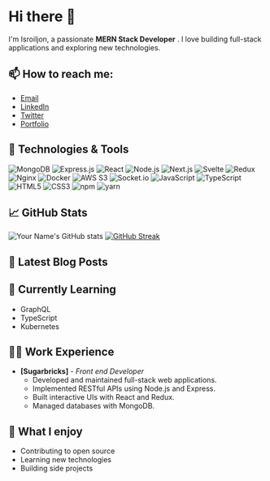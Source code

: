 # Hi there 👋

I'm Isroiljon, a passionate **MERN Stack Developer** . I love building full-stack applications and exploring new technologies.

## 📫 How to reach me:
- [Email](mailto:isroiljonrustamov25@gmail.com)
- [LinkedIn](https://www.linkedin.com/in/ISROILJON)
- [Twitter](https://twitter.com/isroiljon)
- [Portfolio](https://tajribauz.com)

## 🔧 Technologies & Tools
![MongoDB](https://img.shields.io/badge/-MongoDB-black?style=flat-square&logo=mongodb)
![Express.js](https://img.shields.io/badge/-Express.js-black?style=flat-square&logo=express)
![React](https://img.shields.io/badge/-React-black?style=flat-square&logo=react)
![Node.js](https://img.shields.io/badge/-Node.js-black?style=flat-square&logo=node.js)
![Next.js](https://img.shields.io/badge/-Next.js-black?style=flat-square&logo=next.js)
![Svelte](https://img.shields.io/badge/-Svelte-black?style=flat-square&logo=svelte)
![Redux](https://img.shields.io/badge/-Redux-black?style=flat-square&logo=redux)
![Nginx](https://img.shields.io/badge/-Nginx-black?style=flat-square&logo=nginx)
![Docker](https://img.shields.io/badge/-Docker-black?style=flat-square&logo=docker)
![AWS S3](https://img.shields.io/badge/-AWS%20S3-black?style=flat-square&logo=amazon-aws)
![Socket.io](https://img.shields.io/badge/-Socket.io-black?style=flat-square&logo=socket.io)
![JavaScript](https://img.shields.io/badge/-JavaScript-black?style=flat-square&logo=javascript)
![TypeScript](https://img.shields.io/badge/-TypeScript-black?style=flat-square&logo=typescript)
![HTML5](https://img.shields.io/badge/-HTML5-black?style=flat-square&logo=html5)
![CSS3](https://img.shields.io/badge/-CSS3-black?style=flat-square&logo=css3)
![npm](https://img.shields.io/badge/-npm-black?style=flat-square&logo=npm)
![yarn](https://img.shields.io/badge/-yarn-black?style=flat-square&logo=yarn)


## 📈 GitHub Stats
![Your Name's GitHub stats](https://github-readme-stats.vercel.app/api?username=isroil01&show_icons=true&theme=radical)
[![GitHub Streak](http://github-readme-streak-stats.herokuapp.com?user=isroil01&theme=radical)](https://git.io/streak-stats)

## 📝 Latest Blog Posts
<!-- BLOG-POST-LIST:START -->
<!-- BLOG-POST-LIST:END -->


## 🌱 Currently Learning
- GraphQL
- TypeScript
- Kubernetes

## 🧑‍💻 Work Experience
- **[Sugarbricks]** - _Front end Developer_
  - Developed and maintained full-stack web applications.
  - Implemented RESTful APIs using Node.js and Express.
  - Built interactive UIs with React and Redux.
  - Managed databases with MongoDB.

## 🤔 What I enjoy
- Contributing to open source
- Learning new technologies
- Building side projects

